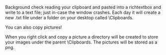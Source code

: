 Background check reading your clipboard and pasted into a richtextbox and write to a text file; just in-case the window crashes. 
Each day it will create a new .txt file under a folder on your desktop called \Clipboards.





You can also copy pictures!


When you right click and copy a picture a directory will be created to store your images under the parent \Clipboards.
The pictures will be stored as a png.